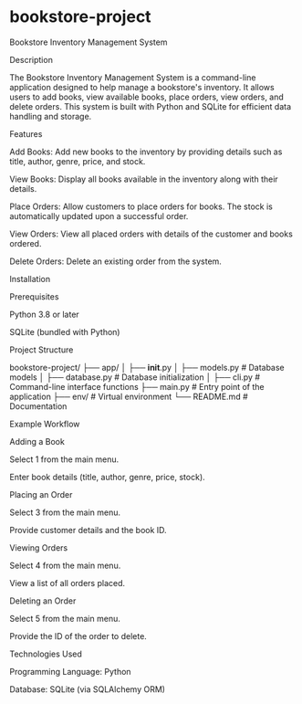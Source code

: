 # bookstore-project
Bookstore Inventory Management System

Description

The Bookstore Inventory Management System is a command-line application designed to help manage a bookstore's inventory. It allows users to add books, view available books, place orders, view orders, and delete orders. This system is built with Python and SQLite for efficient data handling and storage.

Features

Add Books: Add new books to the inventory by providing details such as title, author, genre, price, and stock.

View Books: Display all books available in the inventory along with their details.

Place Orders: Allow customers to place orders for books. The stock is automatically updated upon a successful order.

View Orders: View all placed orders with details of the customer and books ordered.

Delete Orders: Delete an existing order from the system.

Installation

Prerequisites

Python 3.8 or later

SQLite (bundled with Python)

Project Structure

bookstore-project/
├── app/
│   ├── __init__.py
│   ├── models.py       # Database models
│   ├── database.py     # Database initialization
│   ├── cli.py          # Command-line interface functions
├── main.py             # Entry point of the application
├── env/                # Virtual environment
└── README.md           # Documentation

Example Workflow

Adding a Book

Select 1 from the main menu.

Enter book details (title, author, genre, price, stock).

Placing an Order

Select 3 from the main menu.

Provide customer details and the book ID.

Viewing Orders

Select 4 from the main menu.

View a list of all orders placed.

Deleting an Order

Select 5 from the main menu.

Provide the ID of the order to delete.

Technologies Used

Programming Language: Python

Database: SQLite (via SQLAlchemy ORM)


